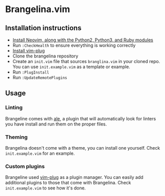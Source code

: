 # Brangelina.vim

## Installation instructions
- [Install Neovim, along with the Python2, Python3, and Ruby modules](https://github.com/neovim/neovim/wiki/Installing-Neovim)
- Run `:CheckHealth` to ensure everything is working correctly
- [Install vim-plug](https://github.com/junegunn/vim-plug#installation)
- Clone the brangelina repository
- Create an `init.vim` file that sources `branglina.vim` in your cloned repo.
  You can use `init.example.vim` as a template or example.
- Run `:PlugInstall`
- Run `:UpdateRemotePlugins`

## Usage

### Linting
Brangeline comes with [ale](https://github.com/w0rp/ale), a plugin that will automatically look for linters you have install and run them on the proper files.

### Theming
Brangelina doesn't come with a theme, you can install one yourself. Check `init.example.vim` for an example.

### Custom plugins
Brangeline used [vim-plug](https://github.com/junegunn/vim-plug) as a plugin manager. You can easily add additional plugins to those that come with Brangelina. Check `init.example.vim` to see how it's done.
